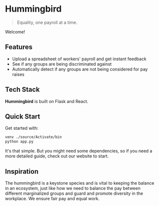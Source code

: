 # Hummingbird

> Equality, one payroll at a time.

Welcome!

## Features

* Upload a spreadsheet of workers' payroll and get instant feedback
* See if any groups are being discriminated against
* Automatically detect if any groups are not being considered for pay raises

## Tech Stack

**Hummingbird** is built on Flask and React.

## Quick Start

Get started with:

```bash
venv ./source/Activate/bin
python app.py
```

It's that simple. But you might need some dependencies, so if you need a more detailed guide, check out our website to start.

## Inspiration

The hummingbird is a keystone species and is vital to keeping the balance in an ecosystem, just like how we need to balance the pay between different marginalized groups and guard and promote diversity in the workplace. We ensure fair pay and equal work.
